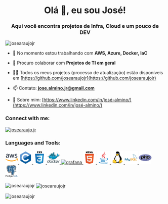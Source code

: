 <h1 align="center">Olá 👋, eu sou José!</h1>
<h3 align="center">Aqui você encontra projetos de Infra, Cloud e um pouco de DEV</h3>

<p align="left"> <img src="https://komarev.com/ghpvc/?username=josearaujojr&label=Profile%20views&color=0e75b6&style=flat" alt="josearaujojr" /> </p>

- 🔭 No momento estou trabalhando com **AWS, Azure, Docker, IaC**

- 👋 Procuro colaborar com **Projetos de TI em geral**

- 👨‍💻 Todos os meus projetos (processo de atualização) estão disponíveis em [https://github.com/josearaujojr](https://github.com/josearaujojr)

- 📫 Contato: **jose.almino.jr@gmail.com**

- 📄 Sobre mim: [https://www.linkedin.com/in/josé-almino/](https://www.linkedin.com/in/josé-almino/)

<h3 align="left">Connect with me:</h3>
<p align="left">
<a href="https://instagram.com/" target="blank"><img align="center" src="https://raw.githubusercontent.com/rahuldkjain/github-profile-readme-generator/master/src/images/icons/Social/instagram.svg" alt="josearaujo.jr" height="30" width="40" /></a>
</p>

<h3 align="left">Languages and Tools:</h3>
<p align="left"> <a href="https://aws.amazon.com" target="_blank" rel="noreferrer"> <img src="https://raw.githubusercontent.com/devicons/devicon/master/icons/amazonwebservices/amazonwebservices-original-wordmark.svg" alt="aws" width="40" height="40"/> </a> <a href="https://www.cprogramming.com/" target="_blank" rel="noreferrer"> <img src="https://raw.githubusercontent.com/devicons/devicon/master/icons/c/c-original.svg" alt="c" width="40" height="40"/> </a> <a href="https://www.w3schools.com/css/" target="_blank" rel="noreferrer"> <img src="https://raw.githubusercontent.com/devicons/devicon/master/icons/css3/css3-original-wordmark.svg" alt="css3" width="40" height="40"/> </a> <a href="https://www.docker.com/" target="_blank" rel="noreferrer"> <img src="https://raw.githubusercontent.com/devicons/devicon/master/icons/docker/docker-original-wordmark.svg" alt="docker" width="40" height="40"/> </a> <a href="https://grafana.com" target="_blank" rel="noreferrer"> <img src="https://www.vectorlogo.zone/logos/grafana/grafana-icon.svg" alt="grafana" width="40" height="40"/> </a> <a href="https://www.w3.org/html/" target="_blank" rel="noreferrer"> <img src="https://raw.githubusercontent.com/devicons/devicon/master/icons/html5/html5-original-wordmark.svg" alt="html5" width="40" height="40"/> </a> <a href="https://www.java.com" target="_blank" rel="noreferrer"> <img src="https://raw.githubusercontent.com/devicons/devicon/master/icons/java/java-original.svg" alt="java" width="40" height="40"/> </a> <a href="https://www.linux.org/" target="_blank" rel="noreferrer"> <img src="https://raw.githubusercontent.com/devicons/devicon/master/icons/linux/linux-original.svg" alt="linux" width="40" height="40"/> </a> <a href="https://www.mysql.com/" target="_blank" rel="noreferrer"> <img src="https://raw.githubusercontent.com/devicons/devicon/master/icons/mysql/mysql-original-wordmark.svg" alt="mysql" width="40" height="40"/> </a> <a href="https://www.php.net" target="_blank" rel="noreferrer"> <img src="https://raw.githubusercontent.com/devicons/devicon/master/icons/php/php-original.svg" alt="php" width="40" height="40"/> </a> <a href="https://www.postgresql.org" target="_blank" rel="noreferrer"> <img src="https://raw.githubusercontent.com/devicons/devicon/master/icons/postgresql/postgresql-original-wordmark.svg" alt="postgresql" width="40" height="40"/> </a> </p>

<p><img align="left" src="https://github-readme-stats.vercel.app/api/top-langs?username=josearaujojr&show_icons=true&theme=dark&locale=en&layout=compact" alt="josearaujojr" /></p>

<p>&nbsp;<img align="center" src="https://github-readme-stats.vercel.app/api?username=josearaujojr&show_icons=true&theme=dark&locale=en" alt="josearaujojr" /></p>

<p><img align="center" src="https://github-readme-streak-stats.herokuapp.com/?user=josearaujojr&theme=dark" alt="josearaujojr" /></p>
